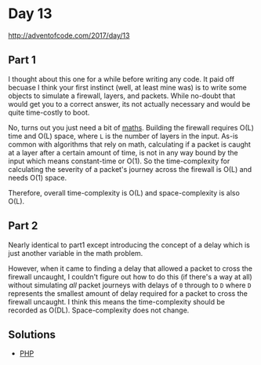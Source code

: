 # Day 13

http://adventofcode.com/2017/day/13

## Part 1

I thought about this one for a while before writing any code. It paid off becuase I think your first instinct (well, at
least mine was) is to write some objects to simulate a firewall, layers, and packets. While no-doubt that would get you
to a correct answer, its not actually necessary and would be quite time-costly to boot.

No, turns out you just need a bit of [maths](https://en.wiktionary.org/wiki/maths). Building the firewall requires O(L)
time and O(L) space, where `L` is the number of layers in the input. As-is common with algorithms that rely on math,
calculating if a packet is caught at a layer after a certain amount of time, is not in any way bound by the input which
means constant-time or O(1). So the time-complexity for calculating the severity of a packet's journey across the
firewall is O(L) and needs O(1) space.

Therefore, overall time-complexity is O(L) and space-complexity is also O(L).

## Part 2

Nearly identical to part1 except introducing the concept of a delay which is just another variable in the math problem.

However, when it came to finding a delay that allowed a packet to cross the firewall uncaught, I couldn't figure out how
to do this (if there's a way at all) without simulating *all* packet journeys with delays of `0` through to  `D` where 
`D` represents the smallest amount of delay required for a packet to cross the firewall uncaught. I think this means the
time-complexity should be recorded as O(DL). Space-complexity does not change.

## Solutions

 - [PHP](../../php/src/Solution/Day13Solution.php)